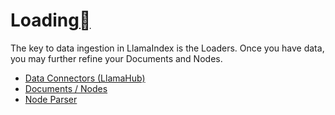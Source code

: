 Loading[](#loading "Permalink to this heading")
================================================

The key to data ingestion in LlamaIndex is the Loaders. Once you have data, you may further refine your Documents and Nodes.

* [Data Connectors (LlamaHub)](connector/root.html)
* [Documents / Nodes](documents_and_nodes/root.html)
* [Node Parser](node_parsers/root.html)
